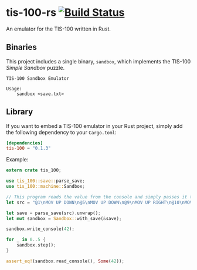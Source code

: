 # tis-100-rs [![Build Status](https://travis-ci.org/rcolinray/tis-100-rs.svg?branch=master)](https://travis-ci.org/rcolinray/tis-100-rs)

An emulator for the TIS-100 written in Rust.

## Binaries

This project includes a single binary, `sandbox`, which implements the TIS-100 *Simple Sandbox* puzzle.

```
TIS-100 Sandbox Emulator

Usage:
    sandbox <save.txt>
```

## Library

If you want to embed a TIS-100 emulator in your Rust project, simply add the following dependency to your `Cargo.toml`:

```toml
[dependencies]
tis-100 = "0.1.3"
```

Example:

```rust
extern crate tis_100;

use tis_100::save::parse_save;
use tis_100::machine::Sandbox;

// This program reads the value from the console and simply passes it to the console output.
let src = "@1\nMOV UP DOWN\n@5\nMOV UP DOWN\n@9\nMOV UP RIGHT\n@10\nMOV LEFT DOWN\n";

let save = parse_save(src).unwrap();
let mut sandbox = Sandbox::with_save(&save);

sandbox.write_console(42);

for _ in 0..5 {
    sandbox.step();
}

assert_eq!(sandbox.read_console(), Some(42));
```
